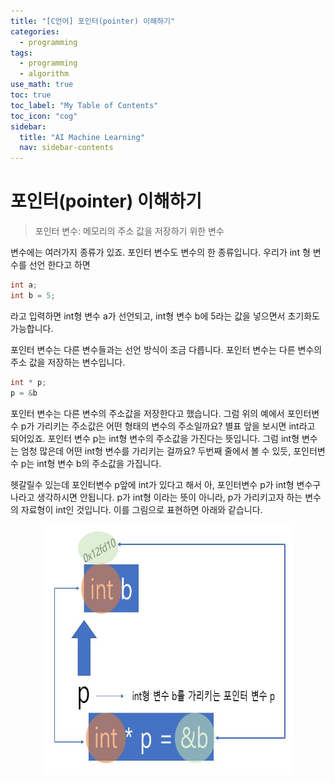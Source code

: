 ```yaml
---
title: "[C언어] 포인터(pointer) 이해하기" 
categories:
  - programming
tags:
  - programming
  - algorithm
use_math: true
toc: true
toc_label: "My Table of Contents"
toc_icon: "cog"
sidebar:
  title: "AI Machine Learning"
  nav: sidebar-contents
---
```


# 포인터(pointer) 이해하기

> 포인터 변수: 메모리의 주소 값을 저장하기 위한 변수

변수에는 여러가지 종류가 있죠. 
포인터 변수도 변수의 한 종류입니다. 
우리가 int 형 변수를 선언 한다고 하면

```c
int a;
int b = 5;
```

라고 입력하면 int형 변수 a가 선언되고, 
int형 변수 b에 5라는 값을 넣으면서 초기화도 가능합니다. 

포인터 변수는 다른 변수들과는 선언 방식이 조금 다릅니다. 
포인터 변수는 다른 변수의 주소 값을 저장하는 변수입니다. 

```c
int * p;
p = &b
```

포인터 변수는 다른 변수의 주소값을 저장한다고 했습니다.
그럼 위의 예에서 포인터변수 p가 가리키는 주소값은 어떤 형태의 변수의 주소일까요? 
별표 앞을 보시면 int라고 되어있죠. 
포인터 변수 p는 int형 변수의 주소값을 가진다는 뜻입니다. 
그럼 int형 변수는 엄청 많은데 어떤 int형 변수를 가리키는 걸까요? 
두번째 줄에서 볼 수 있듯, 포인터변수 p는 int형 변수 b의 주소값을 가집니다. 


헷갈릴수 있는데 포인터변수 p앞에 int가 있다고 해서 
아, 포인터변수 p가 int형 변수구나라고 생각하시면 안됩니다. 
p가 int형 이라는 뜻이 아니라, p가 가리키고자 하는 변수의 자료형이 int인 것입니다.
이를 그림으로 표현하면 아래와 같습니다. 

<center><img src="/assets/images/pointer/01.JPG" width="400" height="400"></center>


